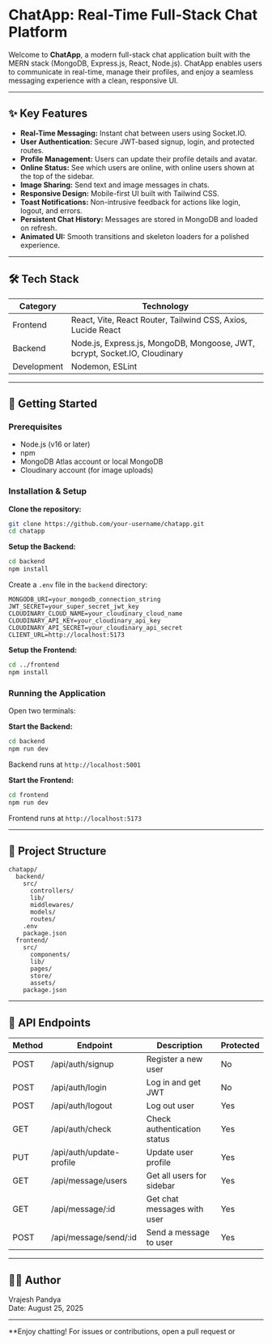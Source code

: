 # ChatApp: Real-Time Full-Stack Chat Platform

Welcome to **ChatApp**, a modern full-stack chat application built with the MERN stack (MongoDB, Express.js, React, Node.js). ChatApp enables users to communicate in real-time, manage their profiles, and enjoy a seamless messaging experience with a clean, responsive UI.

---

## ✨ Key Features

- **Real-Time Messaging:** Instant chat between users using Socket.IO.
- **User Authentication:** Secure JWT-based signup, login, and protected routes.
- **Profile Management:** Users can update their profile details and avatar.
- **Online Status:** See which users are online, with online users shown at the top of the sidebar.
- **Image Sharing:** Send text and image messages in chats.
- **Responsive Design:** Mobile-first UI built with Tailwind CSS.
- **Toast Notifications:** Non-intrusive feedback for actions like login, logout, and errors.
- **Persistent Chat History:** Messages are stored in MongoDB and loaded on refresh.
- **Animated UI:** Smooth transitions and skeleton loaders for a polished experience.

---

## 🛠️ Tech Stack

| Category   | Technology                                                                 |
|------------|----------------------------------------------------------------------------|
| Frontend   | React, Vite, React Router, Tailwind CSS, Axios, Lucide React               |
| Backend    | Node.js, Express.js, MongoDB, Mongoose, JWT, bcrypt, Socket.IO, Cloudinary |
| Development| Nodemon, ESLint                                                            |

---

## 🚀 Getting Started

### Prerequisites

- Node.js (v16 or later)
- npm
- MongoDB Atlas account or local MongoDB
- Cloudinary account (for image uploads)

### Installation & Setup

**Clone the repository:**
```bash
git clone https://github.com/your-username/chatapp.git
cd chatapp
```

**Setup the Backend:**
```bash
cd backend
npm install
```
Create a `.env` file in the `backend` directory:
```
MONGODB_URI=your_mongodb_connection_string
JWT_SECRET=your_super_secret_jwt_key
CLOUDINARY_CLOUD_NAME=your_cloudinary_cloud_name
CLOUDINARY_API_KEY=your_cloudinary_api_key
CLOUDINARY_API_SECRET=your_cloudinary_api_secret
CLIENT_URL=http://localhost:5173
```

**Setup the Frontend:**
```bash
cd ../frontend
npm install
```

### Running the Application

Open two terminals:

**Start the Backend:**
```bash
cd backend
npm run dev
```
Backend runs at `http://localhost:5001`

**Start the Frontend:**
```bash
cd frontend
npm run dev
```
Frontend runs at `http://localhost:5173`

---

## 📂 Project Structure

```
chatapp/
  backend/
    src/
      controllers/
      lib/
      middlewares/
      models/
      routes/
    .env
    package.json
  frontend/
    src/
      components/
      lib/
      pages/
      store/
      assets/
    package.json
```

---

## 📖 API Endpoints

| Method | Endpoint                | Description                       | Protected |
|--------|------------------------ |-----------------------------------|-----------|
| POST   | /api/auth/signup        | Register a new user               | No        |
| POST   | /api/auth/login         | Log in and get JWT                | No        |
| POST   | /api/auth/logout        | Log out user                      | Yes       |
| GET    | /api/auth/check         | Check authentication status       | Yes       |
| PUT    | /api/auth/update-profile| Update user profile               | Yes       |
| GET    | /api/message/users      | Get all users for sidebar         | Yes       |
| GET    | /api/message/:id        | Get chat messages with user       | Yes       |
| POST   | /api/message/send/:id   | Send a message to user            | Yes       |

---

## 👨‍💻 Author

Vrajesh Pandya  
Date: August 25, 2025

---

**Enjoy chatting! For issues or contributions, open a pull request or